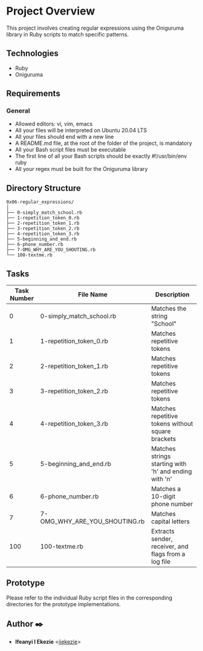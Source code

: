 # Project Overview

This project involves creating regular expressions using the Oniguruma library in Ruby scripts to match specific patterns.

## Technologies

- Ruby
- Oniguruma

## Requirements

### General
- Allowed editors: vi, vim, emacs
- All your files will be interpreted on Ubuntu 20.04 LTS
- All your files should end with a new line
- A README.md file, at the root of the folder of the project, is mandatory
- All your Bash script files must be executable
- The first line of all your Bash scripts should be exactly #!/usr/bin/env ruby
- All your regex must be built for the Oniguruma library

## Directory Structure

```
0x06-regular_expressions/
│
├── 0-simply_match_school.rb
├── 1-repetition_token_0.rb
├── 2-repetition_token_1.rb
├── 3-repetition_token_2.rb
├── 4-repetition_token_3.rb
├── 5-beginning_and_end.rb
├── 6-phone_number.rb
├── 7-OMG_WHY_ARE_YOU_SHOUTING.rb
└── 100-textme.rb
```

## Tasks

| Task Number | File Name                    | Description                                     |
|-------------|------------------------------|-------------------------------------------------|
| 0           | 0-simply_match_school.rb     | Matches the string "School"                     |
| 1           | 1-repetition_token_0.rb      | Matches repetitive tokens                       |
| 2           | 2-repetition_token_1.rb      | Matches repetitive tokens                       |
| 3           | 3-repetition_token_2.rb      | Matches repetitive tokens                       |
| 4           | 4-repetition_token_3.rb      | Matches repetitive tokens without square brackets|
| 5           | 5-beginning_and_end.rb       | Matches strings starting with 'h' and ending with 'n'|
| 6           | 6-phone_number.rb            | Matches a 10-digit phone number                 |
| 7           | 7-OMG_WHY_ARE_YOU_SHOUTING.rb| Matches capital letters                         |
| 100         | 100-textme.rb                | Extracts sender, receiver, and flags from a log file|

## Prototype

Please refer to the individual Ruby script files in the corresponding directories for the prototype implementations.

## Author :black_nib:

* **Ifeanyi I Ekezie** <[iiekezie](https://github.com/iiekezie)>
